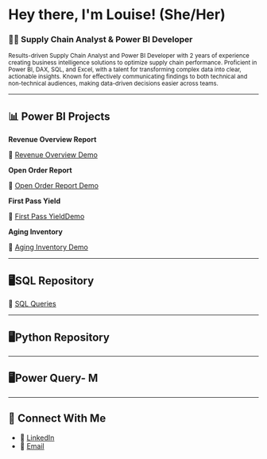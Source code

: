 # Hey there, I'm Louise! (She/Her)  
### 👩‍💻 Supply Chain Analyst & Power BI Developer  
<sub>Results-driven Supply Chain Analyst and Power BI Developer with 2 years of experience creating business intelligence solutions to optimize supply chain performance. Proficient in Power BI, DAX, SQL, and Excel, with a talent for transforming complex data into clear, actionable insights. Known for effectively communicating findings to both technical and non-technical audiences, making data-driven decisions easier across teams.</sub>

---

## 📊 Power BI Projects

**Revenue Overview Report**  

🔗 [Revenue Overview Demo](https://github.com/louisehealey/RevenueOverview/blob/main/README.md)

**Open Order Report**  

🔗 [Open Order Report Demo](https://github.com/louisehealey/OpenOrderReport/blob/main/README.md)

**First Pass Yield**

🔗 [First Pass YieldDemo]( https://github.com/louisehealey/FirstPassYield/blob/main/README.md)

**Aging Inventory**

🔗 [Aging Inventory Demo]( https://github.com/louisehealey/AgingInventory/blob/main/README.md)

---
## 🖥️SQL Repository
🔗 [SQL Queries](https://github.com/louisehealey/SQLQueries/blob/main/README.md)


---
## 🖥️Python Repository

---
## 🖥️Power Query- M

---
## 🤝 Connect With Me

- 💼 [LinkedIn](https://www.linkedin.com/in/louisehealey/)
- 📧 [Email](mailto:louisemhealey@outlook.com)
